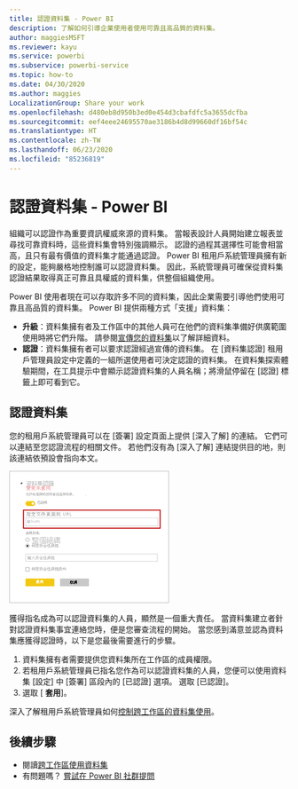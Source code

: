 ```yaml
---
title: 認證資料集 - Power BI
description: 了解如何引導企業使用者使用可靠且高品質的資料集。
author: maggiesMSFT
ms.reviewer: kayu
ms.service: powerbi
ms.subservice: powerbi-service
ms.topic: how-to
ms.date: 04/30/2020
ms.author: maggies
LocalizationGroup: Share your work
ms.openlocfilehash: d480eb8d950b3ed0e454d3cbafdfc5a3655dcfba
ms.sourcegitcommit: eef4eee24695570ae3186b4d8d99660df16bf54c
ms.translationtype: HT
ms.contentlocale: zh-TW
ms.lasthandoff: 06/23/2020
ms.locfileid: "85236819"
---
```

# <a name="certify-datasets---power-bi"></a>認證資料集 - Power BI

組織可以認證作為重要資訊權威來源的資料集。 當報表設計人員開始建立報表並尋找可靠資料時，這些資料集會特別強調顯示。 認證的過程其選擇性可能會相當高，且只有最有價值的資料集才能通過認證。 Power BI 租用戶系統管理員擁有新的設定，能夠嚴格地控制誰可以認證資料集。 因此，系統管理員可確保從資料集認證結果取得真正可靠且具權威的資料集，供整個組織使用。

Power BI 使用者現在可以存取許多不同的資料集，因此企業需要引導他們使用可靠且高品質的資料集。 Power BI 提供兩種方式「支援」資料集：

- **升級**：資料集擁有者及工作區中的其他人員可在他們的資料集準備好供廣範圍使用時將它們升階。 請參閱[宣傳您的資料集](service-datasets-promote.md)以了解詳細資料。 
- **認證**：資料集擁有者可以要求認證經過宣傳的資料集。 在 [資料集認證] 租用戶管理員設定中定義的一組所選使用者可決定認證的資料集。 在資料集探索體驗期間，在工具提示中會顯示認證資料集的人員名稱；將滑鼠停留在 [認證] 標籤上即可看到它。

## <a name="certify-a-dataset"></a>認證資料集

您的租用戶系統管理員可以在 [簽署] 設定頁面上提供 [深入了解] 的連結。  它們可以連結至您認證流程的相關文件。 若他們沒有為 [深入了解] 連結提供目的地，則該連結依預設會指向本文。

![資料集認證深入了解](media/service-datasets-certify-promote/power-bi-dataset-learn-more-certification.png)

獲得指名成為可以認證資料集的人員，顯然是一個重大責任。 當資料集建立者針對認證資料集事宜連絡您時，便是您審查流程的開始。 當您感到滿意並認為資料集應獲得認證時，以下是您最後需要進行的步驟。

1. 資料集擁有者需要提供您資料集所在工作區的成員權限。
1. 若租用戶系統管理員已指名您作為可以認證資料集的人員，您便可以使用資料集 [設定] 中 [簽署] 區段內的 [已認證] 選項。 選取 [已認證]。
1. 選取 [ **套用**]。

深入了解租用戶系統管理員如何[控制跨工作區的資料集使用](service-datasets-admin-across-workspaces.md)。

## <a name="next-steps"></a>後續步驟

* 閱讀[跨工作區使用資料集](service-datasets-across-workspaces.md)
* 有問題嗎？ [嘗試在 Power BI 社群提問](https://community.powerbi.com/)
